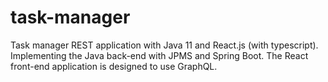 # task-manager

Task manager REST application with Java 11 and React.js (with typescript). Implementing the Java back-end with JPMS and Spring Boot. The React front-end application is designed to use GraphQL.
